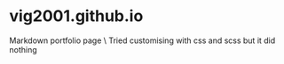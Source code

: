 # vig2001.github.io
Markdown portfolio page
\\ Tried customising with css and scss but it did nothing

